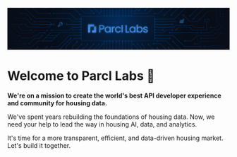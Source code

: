 ![Logo](img/labs.png)

# Welcome to Parcl Labs 🧪

**We're on a mission to create the world's best API developer experience and community for housing data.**

We've spent years rebuilding the foundations of housing data. Now, we need your help to lead the way in housing AI, data, and analytics.

It's time for a more transparent, efficient, and data-driven housing market. Let's build it together.
